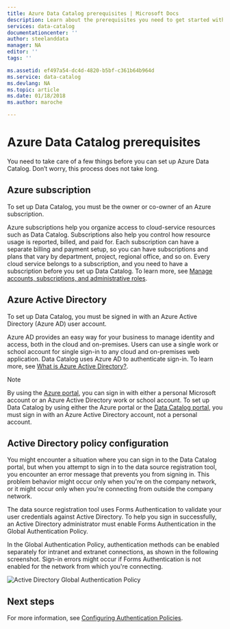```yaml
---
title: Azure Data Catalog prerequisites | Microsoft Docs
description: Learn about the prerequisites you need to get started with Azure Data Catalog.
services: data-catalog
documentationcenter: ''
author: steelanddata
manager: NA
editor: ''
tags: ''

ms.assetid: ef497a54-dc4d-4820-b5bf-c361b64b964d
ms.service: data-catalog
ms.devlang: NA
ms.topic: article
ms.date: 01/18/2018
ms.author: maroche

---
```

# Azure Data Catalog prerequisites

You need to take care of a few things before you can set up Azure Data Catalog. Don’t worry, this process does not take long.

## Azure subscription
To set up Data Catalog, you must be the owner or co-owner of an Azure subscription.

Azure subscriptions help you organize access to cloud-service resources such as Data Catalog. Subscriptions also help you control how resource usage is reported, billed, and paid for. Each subscription can have a separate billing and payment setup, so you can have subscriptions and plans that vary by department, project, regional office, and so on. Every cloud service belongs to a subscription, and you need to have a subscription before you set up Data Catalog. To learn more, see [Manage accounts, subscriptions, and administrative roles](../active-directory/active-directory-assign-admin-roles-azure-portal.md).

## Azure Active Directory
To set up Data Catalog, you must be signed in with an Azure Active Directory (Azure AD) user account.

Azure AD provides an easy way for your business to manage identity and access, both in the cloud and on-premises. Users can use a single work or school account for single sign-in to any cloud and on-premises web application. Data Catalog uses Azure AD to authenticate sign-in. To learn more, see [What is Azure Active Directory?](../active-directory/fundamentals/active-directory-whatis.md).

> [!NOTE]
> By using the [Azure portal](http://portal.azure.com/), you can sign in with either a personal Microsoft account or an Azure Active Directory work or school account. To set up Data Catalog by using either the Azure portal or the [Data Catalog portal](http://www.azuredatacatalog.com), you must sign in with an Azure Active Directory account, not a personal account.
>
>

## Active Directory policy configuration
You might encounter a situation where you can sign in to the Data Catalog portal, but when you attempt to sign in to the data source registration tool, you encounter an error message that prevents you from signing in. This problem behavior might occur only when you're on the company network, or it might occur only when you're connecting from outside the company network.

The data source registration tool uses Forms Authentication to validate your user credentials against Active Directory. To help you sign in successfully, an Active Directory administrator must enable Forms Authentication in the Global Authentication Policy.

In the Global Authentication Policy, authentication methods can be enabled separately for intranet and extranet connections, as shown in the following screenshot. Sign-in errors might occur if Forms Authentication is not enabled for the network from which you're connecting.

 ![Active Directory Global Authentication Policy](./media/data-catalog-prerequisites/global-auth-policy.png)

## Next steps
For more information, see [Configuring Authentication Policies](https://technet.microsoft.com/library/dn486781.aspx).
